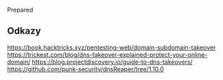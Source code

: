 Prepared

## Odkazy
https://book.hacktricks.xyz/pentesting-web/domain-subdomain-takeover
https://trickest.com/blog/dns-takeover-explained-protect-your-online-domain/
https://blog.projectdiscovery.io/guide-to-dns-takeovers/
https://github.com/punk-security/dnsReaper/tree/1.10.0
